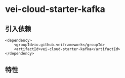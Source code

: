 # vei-cloud-starter-kafka
## 引入依赖

        
    <dependency>
        <groupId>io.github.veiframework</groupId>
        <artifactId>vei-cloud-starter-kafka</artifactId>
    </dependency>

## 特性